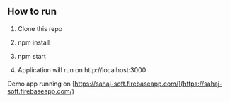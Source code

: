 ## How to run

1) Clone this repo

2) npm install

3) npm start

4) Application will run on http://localhost:3000


Demo app running on [https://sahaj-soft.firebaseapp.com/](https://sahaj-soft.firebaseapp.com/)